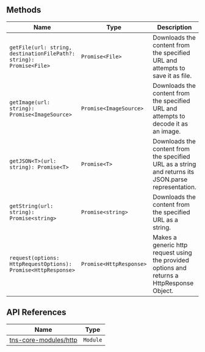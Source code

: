 
## Methods

| Name     | Type    | Description    |
|----------|---------|----------------|
| `getFile(url: string, destinationFilePath?: string): Promise<File>`   | `Promise<File>` | Downloads the content from the specified URL and attempts to save it as file. |
| `getImage(url: string): Promise<ImageSource>`   | `Promise<ImageSource>` | Downloads the content from the specified URL and attempts to decode it as an image. |
| `getJSON<T>(url: string): Promise<T>`   | `Promise<T>` | Downloads the content from the specified URL as a string and returns its JSON.parse representation. |
| `getString(url: string): Promise<string>`   | `Promise<string>` | Downloads the content from the specified URL as a string. |
| `request(options: HttpRequestOptions): Promise<HttpResponse>`   | `Promise<HttpResponse>` | Makes a generic http request using the provided options and returns a HttpResponse Object. |

## API References

| Name     | Type    |
|----------|---------|
| [tns-core-modules/http](http://docs.nativescript.org/api-reference/modules/_http_.html) | `Module` |
